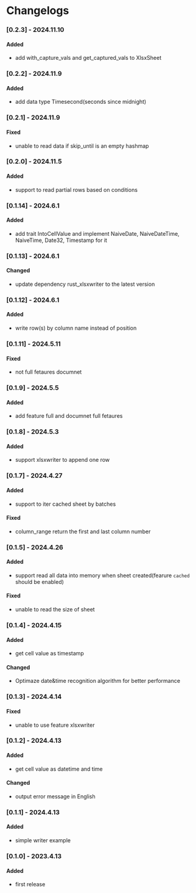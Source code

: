 
# Changelogs
### [0.2.3] - 2024.11.10
#### Added
* add with_capture_vals and get_captured_vals to XlsxSheet

### [0.2.2] - 2024.11.9
#### Added
* add data type Timesecond(seconds since midnight)

### [0.2.1] - 2024.11.9
#### Fixed
* unable to read data if skip_until is an empty hashmap

### [0.2.0] - 2024.11.5
#### Added
* support to read partial rows based on conditions

### [0.1.14] - 2024.6.1
#### Added
* add trait IntoCellValue and implement NaiveDate, NaiveDateTime, NaiveTime, Date32, Timestamp for it

### [0.1.13] - 2024.6.1
#### Changed
* update dependency rust_xlsxwriter to the latest version

### [0.1.12] - 2024.6.1
#### Added
* write row(s) by column name instead of position


### [0.1.11] - 2024.5.11
#### Fixed
* not full fetaures documnet


### [0.1.9] - 2024.5.5
#### Added
* add feature full and documnet full fetaures


### [0.1.8] - 2024.5.3
#### Added
* support xlsxwriter to append one row


### [0.1.7] - 2024.4.27
#### Added
* support to iter cached sheet by batches

#### Fixed
* column_range return the first and last column number


### [0.1.5] - 2024.4.26
#### Added
* support read all data into memory when sheet created(fearure `cached` should be enabled)

#### Fixed
* unable to read the size of sheet 


### [0.1.4] - 2024.4.15
#### Added
* get cell value as timestamp

#### Changed
* Optimaze date&time recognition algorithm for better performance


### [0.1.3] - 2024.4.14
#### Fixed
* unable to use feature xlsxwriter

### [0.1.2] - 2024.4.13
#### Added
* get cell value as datetime and time

#### Changed
* output error message in English


### [0.1.1] - 2024.4.13
#### Added
* simple writer example


### [0.1.0] - 2023.4.13
#### Added
* first release